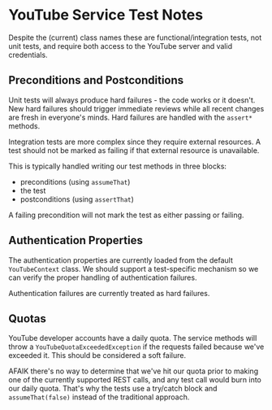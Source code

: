 # YouTube Service Test Notes

Despite the (current) class names these are functional/integration tests, not
unit tests, and require both access to the YouTube server and valid credentials.

## Preconditions and Postconditions

Unit tests will always produce hard failures - the code works or it doesn't.
New hard failures should trigger immediate reviews while all recent changes
are fresh in everyone's minds. Hard failures are handled with the `assert*` methods.

Integration tests are more complex since they require external resources.
A test should not be marked as failing if that external resource is unavailable.

This is typically handled writing our test methods in three blocks:

- preconditions (using `assumeThat`)
- the test
- postconditions (using `assertThat`)

A failing precondition will not mark the test as either passing or failing.

## Authentication Properties

The authentication properties are currently loaded from the default `YouTubeContext`
class. We should support a test-specific mechanism so we can verify the proper
handling of authentication failures.

Authentication failures are currently treated as hard failures.

## Quotas

YouTube developer accounts have a daily quota. The service methods will throw
a `YouTubeQuotaExceededException` if the requests failed because we've exceeded
it. This should be considered a soft failure.

AFAIK there's no way to determine that we've hit our quota prior to making
one of the currently supported REST calls, and any test call would burn into
our daily quota. That's why the tests use a try/catch block and `assumeThat(false)`
instead of the traditional approach. 